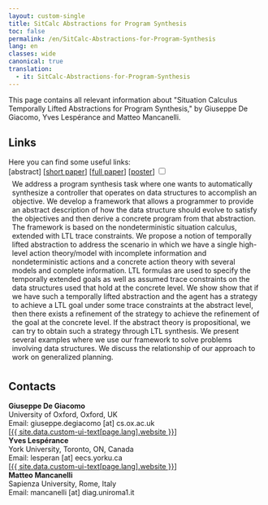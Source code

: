 ```yaml
---
layout: custom-single
title: SitCalc Abstractions for Program Synthesis
toc: false
permalink: /en/SitCalc-Abstractions-for-Program-Synthesis
lang: en
classes: wide
canonical: true
translation: 
  - it: SitCalc-Abstractions-for-Program-Synthesis
---
```


This page contains all relevant information about "Situation Calculus Temporally Lifted Abstractions for Program Synthesis," by Giuseppe De Giacomo, Yves Lespérance and Matteo Mancanelli.

<h2>Links</h2>

<div class="myitem"> 
    <div>Here you can find some useful links: </div>
    <div class="myitemlinks"> 
        [<a><label for=abstract>abstract</label></a>]
        [<a href="{{ site.url }}/assets/pdf/SC_Abstractions_for_Program_Synthesis_abstract.pdf" target="_blank" rel="noopener noreferrer">short paper</a>]
        [<a href="{{ site.url }}/assets/pdf/SC_Abstractions_for_Program_Synthesis.pdf" target="_blank" rel="noopener noreferrer">full paper</a>]
        [<a href="{{ site.url }}/assets/pdf/ESSAI24_Poster.pdf" target="_blank" rel="noopener noreferrer">poster</a>]
        <input type='checkbox' id=abstract>
        <div style="padding: 0.5em;">
            We address a program synthesis task where one wants to automatically synthesize a controller that operates on data structures to accomplish an objective. We develop a framework that allows a programmer to provide an abstract description of how the data structure should evolve to satisfy the objectives and then derive a concrete program from that abstraction. The framework is based on the nondeterministic situation calculus, extended with LTL trace constraints. We propose a notion of temporally lifted abstraction to address the scenario in which we have a single high-level action theory/model with incomplete information and nondeterministic actions and a concrete action theory with several models and complete information. LTL formulas are used to specify the temporally extended goals as well as assumed trace constraints on the data structures used that hold at the concrete level. We show show that if we have such a temporally lifted abstraction and the agent has a strategy to achieve a LTL goal under some trace constraints at the abstract level, then there exists a refinement of the strategy to achieve the refinement of the goal at the concrete level. If the abstract theory is propositional, we can try to obtain such a strategy through LTL synthesis. We present several examples where we use our framework to solve problems involving data structures. We discuss the relationship of our approach to work on generalized planning.
        </div>
    </div>
</div>

<h2>Contacts</h2>
<div class="myitem">
    <div class="myitemname"><strong>Giuseppe De Giacomo</strong></div>
    <div class="myiteminfo">University of Oxford, Oxford, UK</div>
    <div class="myiteminfo">Email: giuseppe.degiacomo [at] cs.ox.ac.uk</div>
    <div class="myitemlinks">[<a href="http://www.diag.uniroma1.it/degiacom/" target="_blank" rel="noopener noreferrer">{{ site.data.custom-ui-text[page.lang].website }}</a>]</div>
</div>
<div class="myitem">
    <div class="myitemname"><strong>Yves Lespérance</strong></div>
    <div class="myiteminfo">York University, Toronto, ON, Canada</div>
    <div class="myiteminfo">Email: lesperan [at] eecs.yorku.ca</div>
    <div class="myitemlinks">[<a href="http://www.cse.yorku.ca/~lesperan/" target="_blank" rel="noopener noreferrer">{{ site.data.custom-ui-text[page.lang].website }}</a>]</div>
</div>
<div class="myitem">
    <div class="myitemname"><strong>Matteo Mancanelli</strong></div>
    <div class="myiteminfo">Sapienza University, Rome, Italy</div>
    <div class="myiteminfo">Email: mancanelli [at] diag.uniroma1.it</div>
</div>